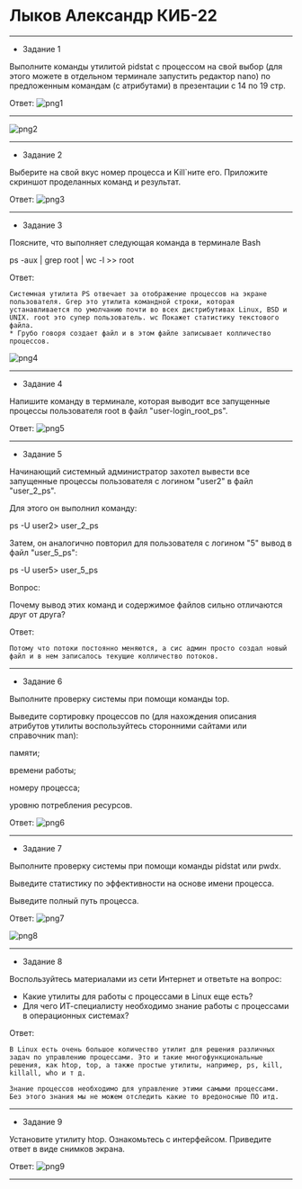 # Лыков Александр КИБ-22
***
* Задание 1

Выполните команды утилитой pidstat с процессом на свой выбор (для этого можете в отдельном терминале запустить редактор nano) по предложенным командам (с атрибутами) в презентации с 14 по 19 стр.

Ответ:
![png1](FOTO\png1.png)
***
![png2](FOTO\png2.png)
***
* Задание 2

Выберите на свой вкус номер процесса и Kill`ните его. Приложите скриншот проделанных команд и результат.

Ответ:
![png3](FOTO\png3.png)
***
* Задание 3

Поясните, что выполняет следующая  команда в терминале Bash

ps -aux | grep root | wc -l >> root

Ответ:
```
Системная утилита PS отвечает за отображение процессов на экране пользователя. Grep это утилита командной строки, которая устанавливается по умолчанию почти во всех дистрибутивах Linux, BSD и UNIX. root это супер пользователь. wc Покажет статистику текстового файла.
* Грубо говоря создает файл и в этом файле записывает колличество процессов.
```
![png4](FOTO\png4.png)
***
* Задание 4

Напишите команду в терминале, которая выводит все запущенные процессы пользователя root в файл "user-login_root_ps".

Ответ:
![png5](FOTO\png5.png)
***
* Задание 5

Начинающий системный администратор захотел вывести все запущенные процессы пользователя с логином "user2" в файл "user_2_ps".

Для этого он выполнил команду:

ps -U user2> user_2_ps

Затем, он аналогично повторил для пользователя с логином "5" вывод в файл "user_5_ps":

ps -U user5> user_5_ps

Вопрос:

Почему вывод этих команд и содержимое файлов сильно отличаются друг от друга?

Ответ:
```
Потому что потоки постоянно меняются, а сис админ просто создал новый файл и в нем записалось текущие колличество потоков.
```
***
* Задание 6

Выполните проверку системы при помощи команды top.

Выведите сортировку процессов по (для нахождения описания атрибутов утилиты воспользуйтесь сторонними сайтами или справочник man):

памяти;

времени работы;

номеру процесса;

уровню потребления ресурсов.

Ответ:
![png6](FOTO\png6.png)
***
* Задание 7

Выполните проверку системы при помощи команды pidstat или pwdx.

Выведите статистику по эффективности на основе имени процесса.

Выведите полный путь процесса.

Ответ: 
![png7](FOTO\png7.png)

![png8](FOTO\png8.png)
***
* Задание 8

Воспользуйтесь материалами из сети Интернет и ответьте на вопрос:
- Какие утилиты для работы с процессами в Linux еще есть?
- Для чего ИТ-специалисту необходимо знание работы с процессами в операционных системах?

Ответ: 
```
В Linux есть очень большое количество утилит для решения различных задач по управлению процессами. Это и такие многофункциональные решения, как htop, top, а также простые утилиты, например, ps, kill, killall, who и т д.
```
```
Знание процессов необходимо для управление этими самыми процессами. Без этого знания мы не можем отследить какие то вредоносные ПО итд.
```
***
* Задание 9

Установите утилиту htop. Ознакомьтесь с интерфейсом.
Приведите ответ в виде снимков экрана.

Ответ: 
![png9](FOTO\png9.png)
***